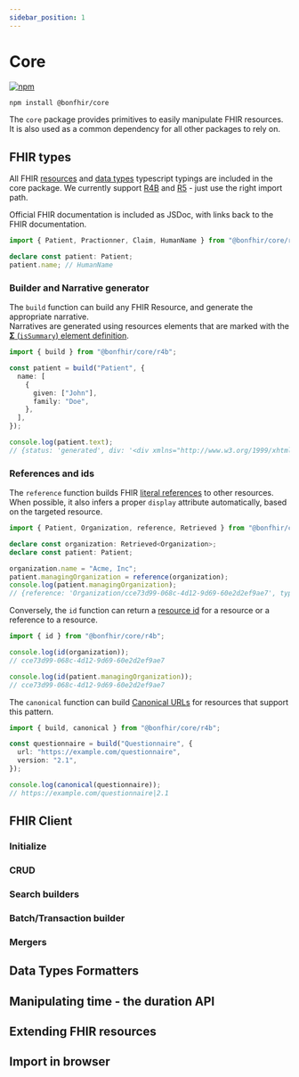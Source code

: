 ```yaml
---
sidebar_position: 1
---
```


# Core

[![npm](https://img.shields.io/npm/v/@bonfhir/core)](https://www.npmjs.com/package/@bonfhir/core)

```bash npm2yarn
npm install @bonfhir/core
```

The `core` package provides primitives to easily manipulate FHIR resources.
It is also used as a common dependency for all other packages to rely on.

## FHIR types

All FHIR [resources](https://hl7.org/fhir/resourcelist.html) and [data types](https://hl7.org/fhir/datatypes.html)
typescript typings are included in the core package.
We currently support [R4B](https://hl7.org/fhir/R4B/index.html) and [R5](https://hl7.org/fhir/R5/index.html) - just use the right import path.

Official FHIR documentation is included as JSDoc, with links back to the FHIR documentation.

```typescript
import { Patient, Practionner, Claim, HumanName } from "@bonfhir/core/r4b";

declare const patient: Patient;
patient.name; // HumanName
```

### Builder and Narrative generator

The `build` function can build any FHIR Resource, and generate the appropriate narrative.  
Narratives are generated using resources elements that are marked with the
[**Σ** (`isSummary`) element definition](https://hl7.org/fhir/elementdefinition-definitions.html#ElementDefinition.isSummary).

```typescript
import { build } from "@bonfhir/core/r4b";

const patient = build("Patient", {
  name: [
    {
      given: ["John"],
      family: "Doe",
    },
  ],
});

console.log(patient.text);
// {status: 'generated', div: '<div xmlns="http://www.w3.org/1999/xhtml"><ul><li>…</span><ul><li>John Doe</li></ul></li></ul></div>'}
```

### References and ids

The `reference` function builds FHIR [literal references](https://hl7.org/fhir/references.html#literal) to other resources.
When possible, it also infers a proper `display` attribute automatically, based on the targeted resource.

```typescript
import { Patient, Organization, reference, Retrieved } from "@bonfhir/core/r4b";

declare const organization: Retrieved<Organization>;
declare const patient: Patient;

organization.name = "Acme, Inc";
patient.managingOrganization = reference(organization);
console.log(patient.managingOrganization);
// {reference: 'Organization/cce73d99-068c-4d12-9d69-60e2d2ef9ae7', type: 'Organization', display: 'Acme, Inc'}
```

Conversely, the `id` function can return a [resource id](https://hl7.org/fhir/R4B/resource-definitions.html#Resource.id)
for a resource or a reference to a resource.

```typescript
import { id } from "@bonfhir/core/r4b";

console.log(id(organization));
// cce73d99-068c-4d12-9d69-60e2d2ef9ae7

console.log(id(patient.managingOrganization));
// cce73d99-068c-4d12-9d69-60e2d2ef9ae7
```

The `canonical` function can build [Canonical URLs](https://hl7.org/fhir/references.html#canonical) for resources that
support this pattern.

```typescript
import { build, canonical } from "@bonfhir/core/r4b";

const questionnaire = build("Questionnaire", {
  url: "https://example.com/questionnaire",
  version: "2.1",
});

console.log(canonical(questionnaire));
// https://example.com/questionnaire|2.1
```

## FHIR Client

### Initialize

### CRUD

### Search builders

### Batch/Transaction builder

### Mergers

## Data Types Formatters

## Manipulating time - the duration API

## Extending FHIR resources

## Import in browser
